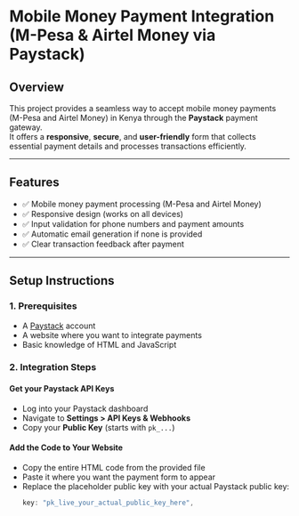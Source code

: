 # Mobile Money Payment Integration (M-Pesa & Airtel Money via Paystack)

## Overview
This project provides a seamless way to accept mobile money payments (M-Pesa and Airtel Money) in Kenya through the **Paystack** payment gateway.  
It offers a **responsive**, **secure**, and **user-friendly** form that collects essential payment details and processes transactions efficiently.

---


## Features
- ✅ Mobile money payment processing (M-Pesa and Airtel Money)  
- ✅ Responsive design (works on all devices)  
- ✅ Input validation for phone numbers and payment amounts  
- ✅ Automatic email generation if none is provided  
- ✅ Clear transaction feedback after payment  

---

## Setup Instructions

### 1. Prerequisites
- A [Paystack](https://paystack.com/) account
- A website where you want to integrate payments
- Basic knowledge of HTML and JavaScript

### 2. Integration Steps

#### Get your Paystack API Keys
- Log into your Paystack dashboard
- Navigate to **Settings > API Keys & Webhooks**
- Copy your **Public Key** (starts with `pk_...`)

#### Add the Code to Your Website
- Copy the entire HTML code from the provided file
- Paste it where you want the payment form to appear
- Replace the placeholder public key with your actual Paystack public key:
  ```javascript
  key: "pk_live_your_actual_public_key_here",
